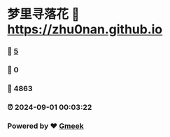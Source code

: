 # 梦里寻落花 :link: https://zhu0nan.github.io 
### :page_facing_up: [5](https://zhu0nan.github.io/tag.html) 
### :speech_balloon: 0 
### :hibiscus: 4863 
### :alarm_clock: 2024-09-01 00:03:22 
### Powered by :heart: [Gmeek](https://github.com/Meekdai/Gmeek)
